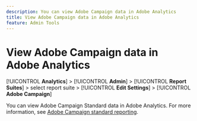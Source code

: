 ```yaml
---
description: You can view Adobe Campaign data in Adobe Analytics
title: View Adobe Campaign data in Adobe Analytics
feature: Admin Tools
---
```


# View Adobe Campaign data in Adobe Analytics

[!UICONTROL **Analytics**] > [!UICONTROL **Admin**] > [!UICONTROL **Report Suites**] > select report suite > [!UICONTROL **Edit Settings**] > [!UICONTROL **Adobe Campaign**]

 You can view Adobe Campaign Standard data in Adobe Analytics. For more information, see [Adobe Campaign standard reporting](/help/integrate/adobe-campaign.md).